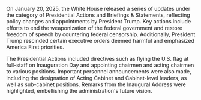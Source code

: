 On January 20, 2025, the White House released a series of updates under the category of Presidential Actions and Briefings & Statements, reflecting policy changes and appointments by President Trump. Key actions include efforts to end the weaponization of the federal government and restore freedom of speech by countering federal censorship. Additionally, President Trump rescinded certain executive orders deemed harmful and emphasized America First priorities. 

The Presidential Actions included directives such as flying the U.S. flag at full-staff on Inauguration Day and appointing chairmen and acting chairmen to various positions. Important personnel announcements were also made, including the designation of Acting Cabinet and Cabinet-level leaders, as well as sub-cabinet positions. Remarks from the Inaugural Address were highlighted, embellishing the administration's future vision.